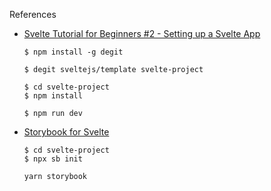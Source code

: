 References
* [Svelte Tutorial for Beginners #2 - Setting up a Svelte App](https://www.youtube.com/watch?v=lnpdn2rE2N8&list=PL4cUxeGkcC9hlbrVO_2QFVqVPhlZmz7tO&index=2)
  ```
  $ npm install -g degit
  ``` 
  ```
  $ degit sveltejs/template svelte-project
  ```
  ```
  $ cd svelte-project
  $ npm install
  ```
  ```
  $ npm run dev
  ```
* [Storybook for Svelte](https://storybook.js.org/blog/storybook-for-svelte/)
    ```
    $ cd svelte-project
    $ npx sb init
    ```
    ```
    yarn storybook
    ```